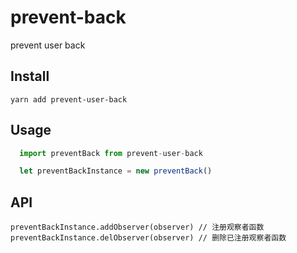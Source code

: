 # prevent-back
prevent user back

## **Install**

```
yarn add prevent-user-back
```

## Usage

```js
  import preventBack from prevent-user-back

  let preventBackInstance = new preventBack()
```

## API

```
preventBackInstance.addObserver(observer) // 注册观察者函数
preventBackInstance.delObserver(observer) // 删除已注册观察者函数
```

